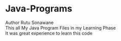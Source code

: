 # Java-Programs
Author Rutu Sonawane
<br>
This all My Java Program Files in my Learning Phase
<br>
It was great experience to learn this code